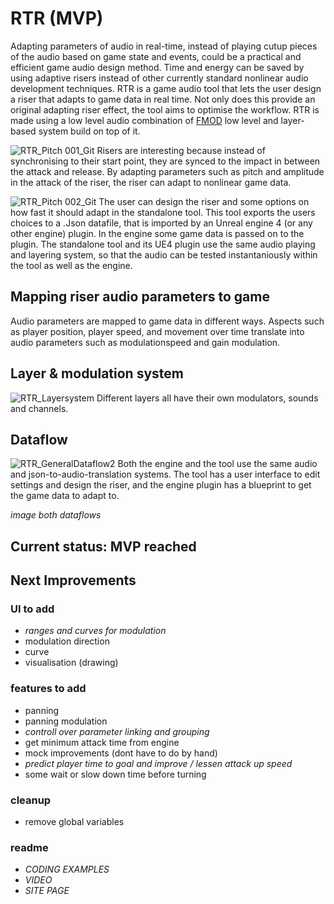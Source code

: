 # RTR (MVP)
Adapting parameters of audio in real-time, instead of playing cutup pieces of the audio based on game state and events, could be a practical and efficient game audio design method. Time and energy can be saved by using adaptive risers instead of other currently standard nonlinear audio development techniques. RTR is a game audio tool that lets the user design a riser that adapts to game data in real time. Not only does this provide an original adapting riser effect, the tool aims to optimise the workflow. RTR is made using a low level audio combination of [FMOD](https://fmod.com/) low level and layer-based system build on top of it.

![RTR_Pitch 001_Git](https://user-images.githubusercontent.com/31696336/104464204-f3ef0680-55b2-11eb-9cd9-ab35327b2e41.png)
Risers are interesting because instead of synchronising to their start point, they are synced to the impact in between the attack and release. By adapting parameters such as pitch and amplitude in the attack of the riser, the riser can adapt to nonlinear game data.

![RTR_Pitch 002_Git](https://user-images.githubusercontent.com/31696336/104463994-ba1e0000-55b2-11eb-90bb-23ad7fe00a7b.png)
The user can design the riser and some options on how fast it should adapt in the standalone tool. This tool exports the users choices to a .Json datafile, that is imported by an Unreal engine 4 (or any other engine) plugin. In the engine some game data is passed on to the plugin. The standalone tool and its UE4 plugin use the same audio playing and layering system, so that the audio can be tested instantaniously within the tool as well as the engine.

## Mapping riser audio parameters to game
Audio parameters are mapped to game data in different ways. Aspects such as player position, player speed, and movement over time translate into audio parameters such as modulationspeed and gain modulation.

## Layer & modulation system
![RTR_Layersystem](https://user-images.githubusercontent.com/31696336/104492672-4987db00-55d4-11eb-8cd2-2cacc38e6704.png)
Different layers all have their own modulators, sounds and channels.

## Dataflow
![RTR_GeneralDataflow2](https://user-images.githubusercontent.com/31696336/104493664-a768f280-55d5-11eb-9d29-1d3c5d28e60d.png)
Both the engine and the tool use the same audio and json-to-audio-translation systems. The tool has a user interface to edit settings and design the riser, and the engine plugin has a blueprint to get the game data to adapt to.

*image both dataflows*

## Current status: MVP reached
## Next Improvements
### UI to add
- *ranges and curves for modulation*
- modulation direction
- curve
- visualisation (drawing)
### features to add
- panning
- panning modulation
- *controll over parameter linking and grouping*
- get minimum attack time from engine
- mock improvements (dont have to do by hand)
- *predict player time to goal and improve / lessen attack up speed*
- some wait or slow down time before turning 
### cleanup
- remove global variables
### readme
- *CODING EXAMPLES*
- *VIDEO*
- *SITE PAGE*
